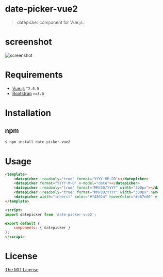 # date-picker-vue2

> datepicker component for Vue.js.

# screenshot

![screenshot](screenshot.png)

# Requirements

- [Vue.js](https://github.com/yyx990803/vue) `^2.0.0`
- [Bootstrap](https://github.com/twbs/bootstrap) `>=3.0`

# Installation

## npm 
``` bash
$ npm install date-picker-vue2
```

# Usage
``` html
<template>
    <datepicker :readonly="true" format="YYYY-MM-DD"></datepicker>
    <datepicker format="YYYY-M-D" v-model="date"></datepicker>
    <datepicker :readonly="true" format="MM/DD/YYYY" width="300px"></datepicker>
    <datepicker :readonly="true" format="MM/DD/YYYY" width="300px" name="date"></datepicker>
    <datepicker width="inherit" color="#f48024" hoverColor="#e67e00" v-model="date"></datepicker>
</template>

<script>
import datepicker from 'date-picker-vue2';

export default {
    components: { datepicker }
};
</script>
```

# License

[The MIT License](http://opensource.org/licenses/MIT)
